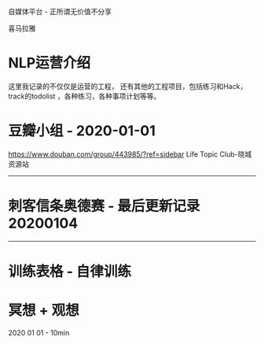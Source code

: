 
自媒体平台 - 正所谓无价值不分享 


喜马拉雅 

# NLP运营介绍 

这里我记录的不仅仅是运营的工程， 还有其他的工程项目，包括练习和Hack，track的todolist ，各种练习，各种事项计划等等。

# 豆瓣小组 - 2020-01-01

https://www.douban.com/group/443985/?ref=sidebar  Life Topic Club-晓城资源站

--------------------------------------------------------------------------------------


# 刺客信条奥德赛 - 最后更新记录 20200104
---------------------------------------------------------------------------------------

# 训练表格 - 自律训练


# 冥想 + 观想
2020 01 01 - 10min 
